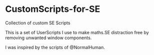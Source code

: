 # CustomScripts-for-SE
Collection of custom SE Scripts

This is a set of UserScripts I use to make maths.SE distraction free by removing unwanted window components.

I was inspired by the scripts of @NormalHuman.
